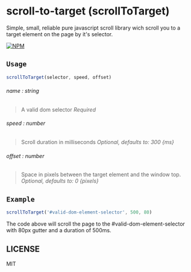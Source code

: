 # scroll-to-target (scrollToTarget)

Simple, small, reliable pure javascript scroll library wich scroll you to a target element on the page by it's selector. 

[![NPM](https://nodei.co/npm/scroll-to-target.png)](https://nodei.co/npm/scroll-to-target/)

## `Usage`
```js
scrollToTarget(selector, speed, offset)
```
###### name : *string*
> A valid dom selector 
> *Required*

###### speed : *number*
> Scroll duration in milliseconds 
> *Optional, defaults to: 300 {ms}*

###### offset : *number*
> Space in pixels between the target element and the window top.
> *Optional, defaults to: 0 {pixels}*


## `Example`

```js
scrollToTarget('#valid-dom-element-selector', 500, 80)
```
The code above will scroll the page to the #valid-dom-element-selector with 80px gutter and a duration of 500ms.

## LICENSE

MIT